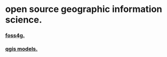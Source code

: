 # open source geographic information science.
### [foss4g.](foss4g.md)
### [qgis models.](qgisModel.md)
